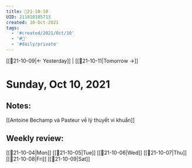 ```yaml
---
title: 📝21-10-10
UID: 211010105713
created: 10-Oct-2021
tags:
  - '#created/2021/Oct/10'
  - '#📅'
  - '#daily/private'
---
```

[[📝21-10-09|<- Yesterday]] | [[📝21-10-11|Tomorrow ->]]
# Sunday, Oct 10, 2021

## Notes:
[[Antoine Bechamp và Pasteur về lý thuyết vi khuẩn]]

## Weekly review:
[[📝21-10-04|Mon]]
[[📝21-10-05|Tue]]
[[📝21-10-06|Wed]]
[[📝21-10-07|Thu]]
[[📝21-10-08|Fri]]
[[📝21-10-09|Sat]]
